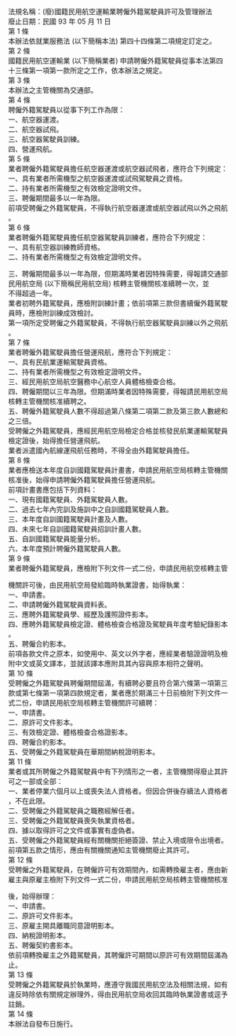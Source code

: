 法規名稱：(廢)國籍民用航空運輸業聘僱外籍駕駛員許可及管理辦法  
廢止日期：民國 93 年 05 月 11 日  
第 1 條  
本辦法依就業服務法 (以下簡稱本法) 第四十四條第二項規定訂定之。  
第 2 條  
國籍民用航空運輸業 (以下簡稱業者) 申請聘僱外籍駕駛員從事本法第四  
十三條第一項第一款所定之工作，依本辦法之規定。  
第 3 條  
本辦法之主管機關為交通部。  
第 4 條  
聘僱外籍駕駛員以從事下列工作為限：  
一、航空器運渡。  
二、航空器試飛。  
三、航空器駕駛員訓練。  
四、營運飛航。  
第 5 條  
業者聘僱外籍駕駛員擔任航空器運渡或航空器試飛者，應符合下列規定：  
一、具有業者所需機型之航空器運渡或試飛駕駛員之資格。  
二、持有業者所需機型之有效檢定證明文件。  
三、聘僱期間最多以一年為限。  
前項受聘僱之外籍駕駛員，不得執行航空器運渡或航空器試飛以外之飛航  
。  
第 6 條  
業者聘僱外籍駕駛員擔任航空器駕駛員訓練者，應符合下列規定：  
一、具有航空器訓練教師資格。  
二、持有業者所需機型之有效檢定證明文件。  


三、聘僱期間最多以一年為限，但期滿時業者因特殊需要，得報請交通部  
民用航空局 (以下簡稱民用航空局) 核轉主管機關核准續聘一次，並  
不得超過一年。  
業者初聘外籍駕駛員，應檢附訓練計畫；依前項第三款但書續僱外籍駕駛  
員時，應檢附訓練成效檢討。  
第一項所定受聘僱之外籍駕駛員，不得執行航空器駕駛員訓練以外之飛航  
。  
第 7 條  
業者聘僱外籍駕駛員擔任營運飛航，應符合下列規定：  
一、具有民航業運輸駕駛員資格。  
二、持有業者所需機型之有效檢定證明文件。  
三、經民用航空局航空醫務中心航空人員體格檢查合格。  
四、聘僱期間以三年為限。但期滿時業者因特殊需要，得報請民用航空局  
核轉主管機關核准續聘之。  
五、聘僱外籍駕駛員人數不得超過第八條第二項第二款及第三款人數總和  
之三倍。  
受聘僱之外籍駕駛員，應經民用航空局檢定合格並核發民航業運輸駕駛員  
檢定證後，始得擔任營運飛航。  
業者派遣國內航線運飛航任務時，不得全由外籍駕駛員擔任。  
第 8 條  
業者應檢送本年度自訓國籍駕駛員計畫書，申請民用航空局核轉主管機關  
核准後，始得申請聘僱外籍駕駛員擔任營運飛航。  
前項計畫書應包括下列資料：  
一、現有國籍駕駛員、外籍駕駛員人數。  
二、過去七年內完訓及施訓中之自訓國籍駕駛員人數。  
三、本年度自訓國籍駕駛員計畫及人數。  
四、未來七年自訓國籍駕駛員招訓計畫人數。  
五、自訓國籍駕駛員能量分析。  
六、本年度預計聘僱外籍駕駛員人數。  
第 9 條  
業者聘僱外籍駕駛員，應檢附下列文件一式二份，申請民用航空核轉主管  


機關許可後，由民用航空局發給臨時執業證書，始得執業：  
一、申請書。  
二、申請聘僱外籍駕駛員資料表。  
三、應聘外籍駕駛員學、經歷及護照證件影本。  
四、應聘外籍駕駛員檢定證、體格檢查合格證及駕駛員年度考驗紀錄影本  
。  
五、聘僱合約影本。  
前項各款文件之原本，如使用中、英文以外字者，應經業者驗證證明及檢  
附中文或英文譯本，並就該譯本應附具其內容與原本相符之聲明。  
第 10 條  
受聘僱之外籍駕駛員聘僱期間屆滿，有續聘必要且符合第六條第一項第三  
款或第七條第一項第四款規定者，業者應於期滿三十日前檢附下列文件一  
式二份，申請民用航空局核轉主管機關許可續聘：  
一、申請書。  
二、原許可文件影本。  
三、有效檢定證、體格檢查合格證影本。  
四、聘僱合約影本。  
五、受聘僱之外籍駕駛員在華期間納稅證明影本。  
第 11 條  
業者或其所聘僱之外籍駕駛員中有下列情形之一者，主管機關得廢止其許  
可之一部或全部：  
一、業者停業六個月以上或喪失法人資格者。但因合併後存續法人資格者  
，不在此限。  
二、受聘僱之外籍駕駛員之職務經解任者。  
三、受聘僱之外籍駕駛員喪失執業資格者。  
四、據以取得許可之文件或事實有虛偽者。  
五、受聘僱之外籍駕駛員經有關機關拒絕簽證、禁止入境或限令出境者。  
前項第五款之情形，應由有關機關通知主管機關廢止其許可。  
第 12 條  
受聘僱之外籍駕駛員，在聘僱許可有效期間內，如需轉換雇主者，應由新  
雇主與原雇主檢附下列文件一式二份，申請民用航空局核轉主管機關核准  


後，始得辦理：  
一、申請書。  
二、原許可文件影本。  
三、原雇主開具離職同意證明影本。  
四、納稅證明影本。  
五、聘僱契約書影本。  
依前項轉換雇主之外籍駕駛員，其聘僱許可期間以原許可有效期間屆滿為  
止。  
第 13 條  
受聘僱之外籍駕駛員於執業時，應遵守我國民用航空法及相關法規，如有  
違反時除依有關規定辦理外，得由民用航空局收回其臨時執業證書或逕予  
註銷。  
第 14 條  
本辦法自發布日施行。  


